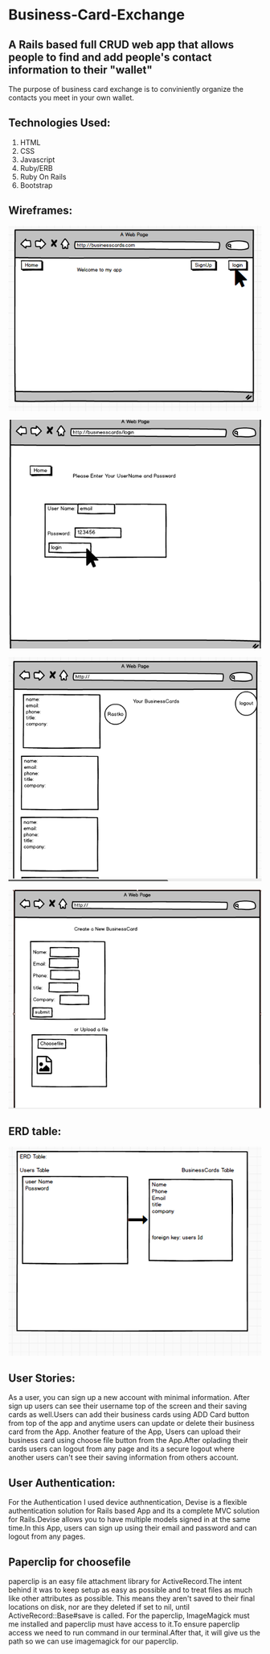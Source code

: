 # Business-Card-Exchange

## A Rails based full CRUD web app that allows people to find and add people's contact information to their "wallet"

The purpose of business card exchange is to conviniently organize the contacts you meet in your own wallet.

## Technologies Used:
1) HTML
2) CSS
3) Javascript
4) Ruby/ERB
5) Ruby On Rails
6) Bootstrap

## Wireframes:
![](https://github.com/arifkhan36/business-card-exchange/blob/master/app/assets/images/wireframe-1.png)

![](https://github.com/arifkhan36/business-card-exchange/blob/master/app/assets/images/wireframes-2.png)

![](https://github.com/arifkhan36/business-card-exchange/blob/master/app/assets/images/wireframes-3.png)

![](https://github.com/arifkhan36/business-card-exchange/blob/master/app/assets/images/wireframes-4.png)

## ERD table:
![](https://github.com/arifkhan36/business-card-exchange/blob/master/app/assets/images/ERD%20table.png)

## User Stories:
As a user, you can sign up a new account with minimal information. After sign up users can see their username top of the screen and their saving cards as well.Users can add their business cards using ADD Card button from top of the app and anytime users can update or delete their business card from the App.
Another feature of the App, Users can upload their business card using choose file button from the App.After oplading their cards users can logout from any page and its a secure logout where another users can't see their saving information from others account.

## User Authentication:
For the Authentication I used device authnentication, Devise is a flexible authentication solution for Rails based App and its a complete MVC solution for Rails.Devise allows you to have multiple models signed in at the same time.In this App, users can sign up using their email and password and can logout from any pages.

## Paperclip for choosefile

paperclip is an easy file attachment library for ActiveRecord.The intent behind it was to keep setup as easy as possible and to treat files as much like other attributes as possible. This means they aren't saved to their final locations on disk, nor are they deleted if set to nil, until ActiveRecord::Base#save is called.
For the paperclip, ImageMagick must me installed and paperclip must have access to it.To ensure paperclip access we need to run command in our terminal.After that, it will give us the path so we can use imagemagick for our paperclip.




